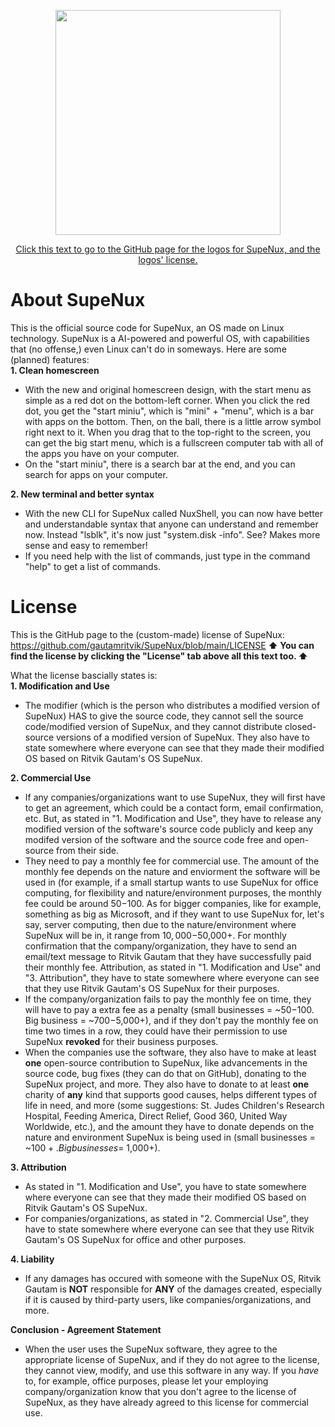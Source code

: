 <p align="center">
  <img width="360" height="360" src=https://github.com/user-attachments/assets/30712fd6-c094-474d-8560-85ccfb2ae7be>
</p>

<p align="center">
  <a href="https://github.com/gautamritvik/SupeNux-Logos">Click this text to go to the GitHub page for the logos for SupeNux, and the logos' license.</a>
</p>

# About SupeNux
This is the official source code for SupeNux, an OS made on Linux technology. SupeNux is a AI-powered and powerful OS, with capabilities that (no offense,) even Linux can't do in someways. Here are some (planned) features:         
**1. Clean homescreen**
- With the new and original homescreen design, with the start menu as simple as a red dot on the bottom-left corner. When you click the red dot, you get the "start miniu", which is "mini" + "menu", which is a bar with apps on the bottom. Then, on the ball, there is a little arrow symbol right next to it. When you drag that to the top-right to the screen, you can get the big start menu, which is a fullscreen computer tab with all of the apps you have on your computer.
- On the "start miniu",  there is a search bar at the end, and you can search for apps on your computer.

**2. New terminal and better syntax**
- With the new CLI for SupeNux called NuxShell, you can now have better and understandable syntax that anyone can understand and remember now. Instead "lsblk", it's now just "system.disk -info". See? Makes more sense and easy to remember!
- If you need help with the list of commands, just type in the command "help" to get a list of commands. 
  
# License
This is the GitHub page to the (custom-made) license of SupeNux: https://github.com/gautamritvik/SupeNux/blob/main/LICENSE
**⬆️ You can find the license by clicking the "License" tab above all this text too. ⬆️**

What the license bascially states is:     
**1. Modification and Use**
- The modifier (which is the person who distributes a modified version of SupeNux) HAS to give the source code, they cannot sell the source code/modified version of SupeNux, and they cannot distribute closed-source versions of a modified version of SupeNux. They also have to state somewhere where everyone can see that they made their modified OS based on Ritvik Gautam's OS SupeNux.
    
**2. Commercial Use**
- If any companies/organizations want to use SupeNux, they will first have to get an agreement, which could be a contact form, email confirmation, etc. But, as stated in "1. Modification and Use", they have to release any modified version of the software's source code publicly and keep any modifed version of the software and the source code free and open-source from their side.
- They need to pay a monthly fee for commercial use. The amount of the monthly fee depends on the nature and enviorment the software will be used in (for example, if a small startup wants to use SupeNux for office computing, for flexibility and nature/environment purposes, the monthly fee could be around $50-$100. As for bigger companies, like for example, something as big as Microsoft, and if they want to use SupeNux for, let's say, server computing, then due to the nature/environment where SupeNux will be in, it range from $10,000-$50,000+. For monthly confirmation that the company/organization, they have to send an email/text message to Ritvik Gautam that they have successfully paid their monthly fee. Attribution, as stated in "1. Modification and Use" and "3. Attribution", they have to state somewhere where everyone can see that they use Ritvik Gautam's OS SupeNux for their purposes.
- If the company/organization fails to pay the monthly fee on time, they will have to pay a extra fee as a penalty (small businesses = ~$50-$100. Big business = ~$700-$5,000+), and if they don't pay the monthly fee on time two times in a row, they could have their permission to use SupeNux **revoked** for their business purposes.
- When the companies use the software, they also have to make at least **one** open-source contribution to SupeNux, like advancements in the source code, bug fixes (they can do that on GitHub), donating to the SupeNux project, and more. They also have to donate to at least **one** charity of **any** kind that supports good causes, helps different types of life in need, and more (some suggestions: St. Judes Children's Research Hospital, Feeding America, Direct Relief, Good 360, United Way Worldwide, etc.), and the amount they have to donate depends on the nature and environment SupeNux is being used in (small businesses = ~$100+. Big businesses = ~$1,000+).
    
**3. Attribution**
- As stated in "1. Modification and Use", you have to state somewhere where everyone can see that they made their modified OS based on Ritvik Gautam's OS SupeNux.
- For companies/organizations, as stated in "2. Commercial Use", they have to state somewhere where everyone can see that they use Ritvik Gautam's OS SupeNux for office and other purposes.
    
**4. Liability**
- If any damages has occured with someone with the SupeNux OS, Ritvik Gautam is **NOT** responsible for **ANY** of the damages created, especially if it is caused by third-party users, like companies/organizations, and more.

**Conclusion - Agreement Statement**
- When the user uses the SupeNux software, they agree to the appropriate license of SupeNux, and if they do not agree to the license, they cannot view, modify, and use this software in any way. If you *have* to, for example, office purposes, please let your employing company/organization know that you don't agree to the license of SupeNux, as they have already agreed to this license for commercial use.

